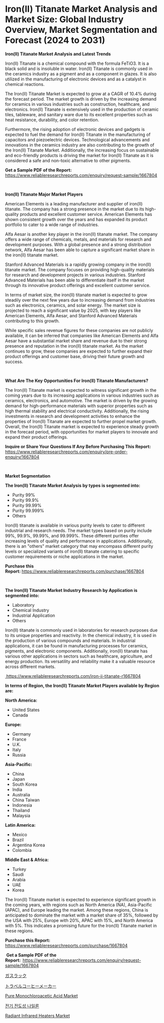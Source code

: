 <p><h1>Iron(II) Titanate Market Analysis and Market Size: Global Industry Overview, Market Segmentation and Forecast (2024 to 2031)</h1></p><p><strong>Iron(II) Titanate Market Analysis and Latest Trends</strong></p>
<p><p>Iron(II) Titanate is a chemical compound with the formula FeTiO3. It is a black solid and is insoluble in water. Iron(II) Titanate is commonly used in the ceramics industry as a pigment and as a component in glazes. It is also utilized in the manufacturing of electronic devices and as a catalyst in chemical reactions.</p><p>The Iron(II) Titanate Market is expected to grow at a CAGR of 10.4% during the forecast period. The market growth is driven by the increasing demand for ceramics in various industries such as construction, healthcare, and electronics. Iron(II) Titanate is extensively used in the production of ceramic tiles, tableware, and sanitary ware due to its excellent properties such as heat resistance, durability, and color retention.</p><p>Furthermore, the rising adoption of electronic devices and gadgets is expected to fuel the demand for Iron(II) Titanate in the manufacturing of capacitors and piezoelectric devices. Technological advancements and innovations in the ceramics industry are also contributing to the growth of the Iron(II) Titanate Market. Additionally, the increasing focus on sustainable and eco-friendly products is driving the market for Iron(II) Titanate as it is considered a safe and non-toxic alternative to other pigments.</p></p>
<p><strong>Get a Sample PDF of the Report:&nbsp;</strong> <a href="https://www.reliableresearchreports.com/enquiry/request-sample/1667804">https://www.reliableresearchreports.com/enquiry/request-sample/1667804</a></p>
<p>&nbsp;</p>
<p><strong>Iron(II) Titanate Major Market Players</strong></p>
<p><p>American Elements is a leading manufacturer and supplier of iron(II) titanate. The company has a strong presence in the market due to its high-quality products and excellent customer service. American Elements has shown consistent growth over the years and has expanded its product portfolio to cater to a wide range of industries.</p><p>Alfa Aesar is another key player in the iron(II) titanate market. The company offers a wide range of chemicals, metals, and materials for research and development purposes. With a global presence and a strong distribution network, Alfa Aesar has been able to capture a significant market share in the iron(II) titanate market.</p><p>Stanford Advanced Materials is a rapidly growing company in the iron(II) titanate market. The company focuses on providing high-quality materials for research and development projects in various industries. Stanford Advanced Materials has been able to differentiate itself in the market through its innovative product offerings and excellent customer service.</p><p>In terms of market size, the iron(II) titanate market is expected to grow steadily over the next few years due to increasing demand from industries such as electronics, ceramics, and solar energy. The market size is projected to reach a significant value by 2025, with key players like American Elements, Alfa Aesar, and Stanford Advanced Materials contributing to this growth.</p><p>While specific sales revenue figures for these companies are not publicly available, it can be inferred that companies like American Elements and Alfa Aesar have a substantial market share and revenue due to their strong presence and reputation in the iron(II) titanate market. As the market continues to grow, these companies are expected to further expand their product offerings and customer base, driving their future growth and success.</p></p>
<p>&nbsp;</p>
<p><strong>What Are The Key Opportunities For Iron(II) Titanate Manufacturers?</strong></p>
<p><p>The Iron(II) Titanate market is expected to witness significant growth in the coming years due to its increasing applications in various industries such as ceramics, electronics, and automotive. The market is driven by the growing demand for high-performance materials with superior properties such as high thermal stability and electrical conductivity. Additionally, the rising investments in research and development activities to enhance the properties of Iron(II) Titanate are expected to further propel market growth. Overall, the Iron(II) Titanate market is expected to experience steady growth in the forecast period, with opportunities for market players to innovate and expand their product offerings.</p></p>
<p><strong>Inquire or Share Your Questions If Any Before Purchasing This Report:</strong> <a href="https://www.reliableresearchreports.com/enquiry/pre-order-enquiry/1667804">https://www.reliableresearchreports.com/enquiry/pre-order-enquiry/1667804</a></p>
<p>&nbsp;</p>
<p><strong>Market Segmentation</strong></p>
<p><strong>The Iron(II) Titanate Market Analysis by types is segmented into:</strong></p>
<p><ul><li>Purity 99%</li><li>Purity 99.9%</li><li>Purity 99.99%</li><li>Purity 99.999%</li><li>Others</li></ul></p>
<p><p>Iron(II) titanate is available in various purity levels to cater to different industrial and research needs. The market types based on purity include 99%, 99.9%, 99.99%, and 99.999%. These different purities offer increasing levels of quality and performance in applications. Additionally, there is an "others" market category that may encompass different purity levels or specialized variants of iron(II) titanate catering to specific customer requirements or niche applications in the market.</p></p>
<p><strong>Purchase this Report:&nbsp;</strong><a href="https://www.reliableresearchreports.com/purchase/1667804">https://www.reliableresearchreports.com/purchase/1667804</a></p>
<p>&nbsp;</p>
<p><strong>The Iron(II) Titanate Market Industry Research by Application is segmented into:</strong></p>
<p><ul><li>Laboratory</li><li>Chemical Industry</li><li>Industrial Application</li><li>Others</li></ul></p>
<p><p>Iron(II) titanate is commonly used in laboratories for research purposes due to its unique properties and reactivity. In the chemical industry, it is used in the production of various compounds and materials. In industrial applications, it can be found in manufacturing processes for ceramics, pigments, and electronic components. Additionally, iron(II) titanate has various other applications in sectors such as healthcare, agriculture, and energy production. Its versatility and reliability make it a valuable resource across different markets.</p></p>
<p><a href="https://www.reliableresearchreports.com/iron-ii-titanate-r1667804">&nbsp;https://www.reliableresearchreports.com/iron-ii-titanate-r1667804</a></p>
<p><strong>In terms of Region, the Iron(II) Titanate Market Players available by Region are:</strong></p>
<p>
    <p> <strong> North America: </strong>
        <ul>
            <li>United States</li>
            <li>Canada</li>
        </ul>
        </p> 
    <p> <strong> Europe: </strong>
        <ul>
            <li>Germany</li>
            <li>France</li>
            <li>U.K.</li>
            <li>Italy</li>
            <li>Russia</li>
        </ul>
        </p> 
    <p> <strong> Asia-Pacific: </strong>
        <ul>
            <li>China</li>
            <li>Japan</li>
            <li>South Korea</li>
            <li>India</li>
            <li>Australia</li>
            <li>China Taiwan</li>
            <li>Indonesia</li>
            <li>Thailand</li>
            <li>Malaysia</li>
        </ul>
        </p> 
    <p> <strong> Latin America: </strong>
        <ul>
            <li>Mexico</li>
            <li>Brazil</li>
            <li>Argentina Korea</li>
            <li>Colombia</li>
        </ul>
        </p> 
    <p> <strong> Middle East & Africa: </strong>
        <ul>
            <li>Turkey</li>
            <li>Saudi</li>
            <li>Arabia</li>
            <li>UAE</li>
            <li>Korea</li>
        </ul>
    </p>
    </p>
<p><p>The Iron(II) Titanate market is expected to experience significant growth in the coming years, with regions such as North America (NA), Asia-Pacific (APAC), and Europe leading the market. Among these regions, China is anticipated to dominate the market with a market share of 35%, followed by the USA with 25%, Europe with 20%, APAC with 15%, and North America with 5%. This indicates a promising future for the Iron(II) Titanate market in these regions.</p></p>
<p><strong>Purchase this Report: </strong><a href="https://www.reliableresearchreports.com/purchase/1667804">https://www.reliableresearchreports.com/purchase/1667804</a></p>
<p>&nbsp;<strong>Get a Sample PDF of the Report:&nbsp;&nbsp;</strong><a href="https://www.reliableresearchreports.com/enquiry/request-sample/1667804">https://www.reliableresearchreports.com/enquiry/request-sample/1667804</a></p>
<p><strong></strong></p>
<p><p><a href="https://github.com/avwofrml53535/Market-Research-Report-List-2/blob/main/4776992136682.md">ガスラック</a></p><p><a href="https://github.com/JanickJohns/Market-Research-Report-List-1/blob/main/7456857136681.md">トラベルコーヒーメーカー</a></p><p><a href="https://github.com/AnnChovey2023/Market-Research-Report-List-1/blob/main/pure-monochloroacetic-acid-market.md">Pure Monochloroacetic Acid Market</a></p><p><a href="https://github.com/tukangkrupk/Market-Research-Report-List-1/blob/main/5371776142206.md">전기 전도성 나일론</a></p><p><a href="https://issuu.com/reportprime-2/docs/radiant-infrared-heaters-market-size-2030.pptx">Radiant Infrared Heaters Market</a></p></p>